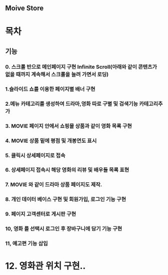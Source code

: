 ## Moive Store

# 목차

## 기능

### 0. 스크롤 반으로 메인페이지 구현 Infinite Scroll(아래와 같이 콘텐츠가 없을 때까지 계속해서 스크롤을 늘려 가면서 로딩)

### 1.슬라이드 쇼를 이용한 페이지별 배너 구현

### 2.메뉴 카테고리를 생성하여 드라마,영화 따로 구별 및 검색기능 카테고리추가

### 3. MOVIE 페이지 안에서 쇼핑몰 상품과 같이 영화 목록 구현

### 4. MOVIE 상품 밑에 평점 및 개봉연도 표시

### 5. 클릭시 상세페이지로 접속

### 6. 상세페이지 접속시 해당 영화의 리뷰 및 배우들 목록 표현

### 7. MOVIE 와 같이 드라마 상품 페이지도 제작.

### 8. 개인 데이터 베이스 구현 및 회원가입, 로그인 기능 구현

### 9. 페이지 고객센터로 게시판 구현

### 10, 영화 를 선택시 로그인 후 장바구니에 담기 기능 구현

### 11, 예고편 기능 삽입

# 12. 영화관 위치 구현..
